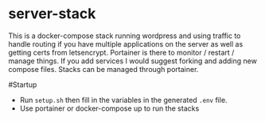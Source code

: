 # server-stack

This is a docker-compose stack running wordpress and using traffic to handle routing if you have multiple applications on the server as 
well as getting certs from letsencrypt. Portainer is there to monitor / restart / manage things. If you add services I would suggest forking
and adding new compose files. Stacks can be managed through portainer. 

#Startup

- Run `setup.sh` then fill in the variables in the generated `.env` file. 
- Use portainer or docker-compose up to run the stacks
